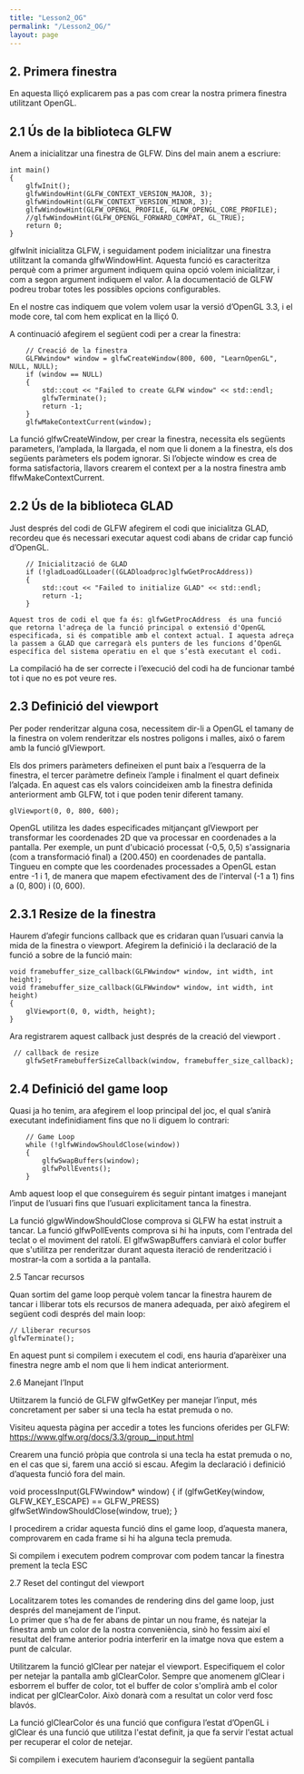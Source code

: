 ```yaml
---
title: "Lesson2_OG"
permalink: "/Lesson2_OG/"
layout: page
---
```


## 2. Primera finestra

En aquesta lliçó explicarem pas a pas com crear la nostra primera finestra utilitzant OpenGL. 

## 2.1	Ús de la biblioteca GLFW
Anem a inicialitzar una finestra de GLFW. Dins del main anem a escriure:
```
int main()
{
	glfwInit();
	glfwWindowHint(GLFW_CONTEXT_VERSION_MAJOR, 3);
	glfwWindowHint(GLFW_CONTEXT_VERSION_MINOR, 3);
	glfwWindowHint(GLFW_OPENGL_PROFILE, GLFW_OPENGL_CORE_PROFILE);
	//glfwWindowHint(GLFW_OPENGL_FORWARD_COMPAT, GL_TRUE);
	return 0;
}
```

glfwInit inicialitza GLFW, i seguidament podem inicialitzar una finestra utilitzant la comanda glfwWindowHint. Aquesta funció es caracteritza perquè com a primer argument indiquem quina opció volem inicialitzar, i com a segon argument indiquem el valor. A la documentació de GLFW podreu trobar totes les possibles opcions configurables.

En el nostre cas indiquem que volem volem usar la versió d’OpenGL 3.3, i el mode core, tal com hem explicat en la lliçó 0.

A continuació afegirem el següent codi per a crear la finestra:
```
	// Creació de la finestra
	GLFWwindow* window = glfwCreateWindow(800, 600, "LearnOpenGL", NULL, NULL);
	if (window == NULL)
	{
		std::cout << "Failed to create GLFW window" << std::endl;
		glfwTerminate();
		return -1;
	}
	glfwMakeContextCurrent(window);
```

La funció glfwCreateWindow, per crear la finestra, necessita els següents parameters, l’amplada, la llargada, el nom que li donem a la finestra, els dos següents paràmeters els podem ignorar.
Si l’objecte window es crea de forma satisfactoria, llavors crearem el context per a la nostra finestra amb flfwMakeContextCurrent.


## 2.2	Ús de la biblioteca GLAD
Just després del codi de GLFW afegirem el codi que inicialitza GLAD, recordeu que és necessari executar aquest codi abans de cridar cap funció d’OpenGL.
```
	// Inicialització de GLAD
	if (!gladLoadGLLoader((GLADloadproc)glfwGetProcAddress))
	{
		std::cout << "Failed to initialize GLAD" << std::endl;
		return -1;
	}
```
	Aquest tros de codi el que fa és: glfwGetProcAddress  és una funció que retorna l'adreça de la funció principal o extensió d'OpenGL especificada, si és compatible amb el context actual. I aquesta adreça la passem a GLAD que carregarà els punters de les funcions d’OpenGL específica del sistema operatiu en el que s’està executant el codi.

La compilació ha de ser correcte i l’execució del codi ha de funcionar també tot i que no es pot veure res.


## 2.3	Definició del viewport
Per poder renderitzar alguna cosa, necessitem dir-li a OpenGL el tamany de la finestra on volem renderitzar els nostres poligons i malles, aixó o farem amb la funció glViewport.

Els dos primers paràmeters defineixen el punt baix a l’esquerra de la finestra, el tercer paràmetre defineix l’ample i finalment el quart defineix l’alçada. En aquest cas els valors coincideixen amb la finestra definida anteriorment amb GLFW, tot i que poden tenir diferent tamany.
```
glViewport(0, 0, 800, 600);
```
OpenGL utilitza les dades especificades mitjançant glViewport per transformar les coordenades 2D que va processar en coordenades a la pantalla. Per exemple, un punt d'ubicació processat (-0,5, 0,5) s'assignaria (com a transformació final) a (200.450) en coordenades de pantalla. Tingueu en compte que les coordenades processades a OpenGL estan entre -1 i 1, de manera que mapem efectivament des de l'interval (-1 a 1) fins a (0, 800) i (0, 600).

## 2.3.1	Resize de la finestra

Haurem d’afegir funcions callback que es cridaran quan l’usuari canvia la mida de la finestra o viewport. 
Afegirem la definició i la declaració de la funció a sobre de la funció main:
```
void framebuffer_size_callback(GLFWwindow* window, int width, int height);
void framebuffer_size_callback(GLFWwindow* window, int width, int height)
{
	glViewport(0, 0, width, height);
}
```
Ara registrarem aquest callback just després de la creació del viewport .
```
 // callback de resize
	glfwSetFramebufferSizeCallback(window, framebuffer_size_callback);
```

## 2.4	Definició del game loop

Quasi ja ho tenim, ara afegirem el loop principal del joc, el qual s’anirà executant indefinidiament fins que no li diguem lo contrari:
```
	// Game Loop
	while (!glfwWindowShouldClose(window))
	{
		glfwSwapBuffers(window);
		glfwPollEvents();
	}
```
Amb aquest loop el que conseguirem és seguir pintant imatges i manejant l’input de l’usuari fins que l’usuari explicitament tanca la finestra.

La funció glgwWindowShouldClose comprova  si GLFW ha estat instruit a tancar.
La funció glfwPollEvents comprova si hi ha inputs, com l'entrada del teclat o el moviment del ratolí.
El glfwSwapBuffers canviarà el color buffer que s'utilitza per renderitzar durant aquesta iteració de renderització i mostrar-la com a sortida a la pantalla.


2.5	Tancar recursos

Quan sortim del game loop perquè volem tancar la finestra haurem de tancar i lliberar tots els recursos de manera adequada, per això afegirem el següent codi després del main loop:

	// Lliberar recursos
	glfwTerminate();

En aquest punt si compilem i executem el codi, ens hauria d’aparèixer una finestra negre amb el nom que li hem indicat anteriorment.

 


2.6	Manejant l’Input

Utiitzarem la funció de GLFW glfwGetKey per manejar l’input, més concretament per saber si una tecla ha estat premuda o no.

Visiteu aquesta pàgina per accedir a totes les funcions oferides per GLFW: https://www.glfw.org/docs/3.3/group__input.html

Crearem una funció pròpia que controla si una tecla ha estat premuda o no, en el cas que si, farem una acció si escau. Afegim la declaració i definició d’aquesta funció fora del main.


void processInput(GLFWwindow* window)
{
	if (glfwGetKey(window, GLFW_KEY_ESCAPE) == GLFW_PRESS)
		glfwSetWindowShouldClose(window, true);
}

I procedirem a cridar aquesta funció dins el game loop, d’aquesta manera, comprovarem en cada frame si hi ha alguna tecla premuda.

Si compilem i executem podrem comprovar com podem tancar la finestra prement la tecla ESC


2.7	Reset del contingut del viewport

Localitzarem totes les comandes de rendering dins del game loop, just després del manejament de l’input.  
Lo primer que s’ha de fer abans de pintar un nou frame, és natejar la finestra amb un color de la nostra conveniència, sinò ho fessim així el resultat del frame anterior podria interferir en la imatge nova que estem a punt de calcular.

Utilitzarem la funció glClear per natejar el viewport. Especifiquem el color per netejar la pantalla amb glClearColor. Sempre que anomenem glClear i esborrem el buffer de color, tot el buffer de color s'omplirà amb el color indicat per glClearColor. Això donarà com a resultat un color verd fosc blavós.

La funció glClearColor és una funció que configura l’estat d’OpenGL i glClear és una funció que utilitza l'estat definit, ja que fa servir l'estat actual per recuperar el color de netejar.

Si compilem i executem hauriem d’aconseguir la següent pantalla


 









